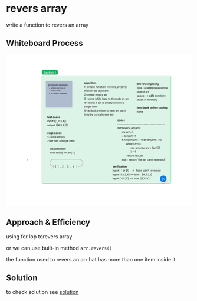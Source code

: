 # revers array
write a function to revers an array

## Whiteboard Process

![revers array](./revers_array.png)

## Approach & Efficiency
using for lop torevers array

or we can use built-in method `arr.revers()`

the function used to revers an arr hat has more than one item inside it


## Solution
 to check solution see [solution](./revers_arr.py)

